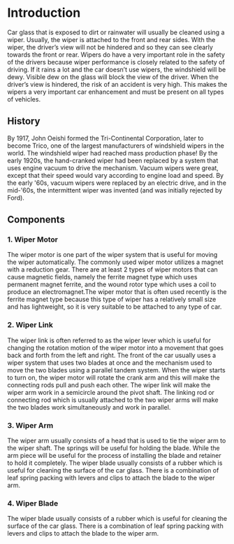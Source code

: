# Introduction
Car glass that is exposed to dirt or rainwater will usually be cleaned using a wiper. Usually, the wiper is attached to the front and rear sides. With the wiper, the driver’s view will not be hindered and so they can see clearly towards the front or rear.
Wipers do have a very important role in the safety of the drivers because wiper performance is closely related to the safety of driving. If it rains a lot and the car doesn’t use wipers, the windshield will be dewy. Visible dew on the glass will block the view of the driver.
When the driver’s view is hindered, the risk of an accident is very high. This makes the wipers a very important car enhancement and must be present on all types of vehicles.
## History
By 1917, John Oeishi formed the Tri-Continental Corporation, later to become Trico, one of the largest manufacturers of windshield wipers in the world. The windshield wiper had reached mass production phase!
By the early 1920s, the hand-cranked wiper had been replaced by a system that uses engine vacuum to drive the mechanism. Vacuum wipers were great, except that their speed would vary according to engine load and speed. By the early '60s, vacuum wipers were replaced by an electric drive, and in the mid-'60s, the intermittent wiper was invented (and was initially rejected by Ford).
## Components
### 1. Wiper Motor
The wiper motor is one part of the wiper system that is useful for moving the wiper automatically. The commonly used wiper motor utilizes a magnet with a reduction gear. There are at least 2 types of wiper motors that can cause magnetic fields, namely the ferrite magnet type which uses permanent magnet ferrite, and the wound rotor type which uses a coil to produce an electromagnet.The wiper motor that is often used recently is the ferrite magnet type because this type of wiper has a relatively small size and has lightweight, so it is very suitable to be attached to any type of car.
### 2. Wiper Link
The wiper link is often referred to as the wiper lever which is useful for changing the rotation motion of the wiper motor into a movement that goes back and forth from the left and right. The front of the car usually uses a wiper system that uses two blades at once and the mechanism used to move the two blades using a parallel tandem system.
When the wiper starts to turn on, the wiper motor will rotate the crank arm and this will make the connecting rods pull and push each other. The wiper link will make the wiper arm work in a semicircle around the pivot shaft. The linking rod or connecting rod which is usually attached to the two wiper arms will make the two blades work simultaneously and work in parallel.
### 3. Wiper Arm
The wiper arm usually consists of a head that is used to tie the wiper arm to the wiper shaft. The springs will be useful for holding the blade. While the arm piece will be useful for the process of installing the blade and retainer to hold it completely.
The wiper blade usually consists of a rubber which is useful for cleaning the surface of the car glass. There is a combination of leaf spring packing with levers and clips to attach the blade to the wiper arm.
### 4. Wiper Blade
The wiper blade usually consists of a rubber which is useful for cleaning the surface of the car glass. There is a combination of leaf spring packing with levers and clips to attach the blade to the wiper arm.
